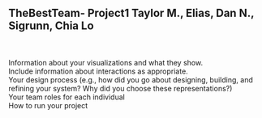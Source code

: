 
TheBestTeam- Project1
Taylor M., Elias, Dan N., Sigrunn, Chia Lo
----------------------------------------------------------
 <br />
 <br />
Information about your visualizations and what they show. 
 <br />
Include information about interactions as appropriate. 
<br />
Your design process (e.g., how did you go about designing, building, and refining your system? Why did you choose these representations?)
 <br />
Your team roles for each individual
 <br />
How to run your project
